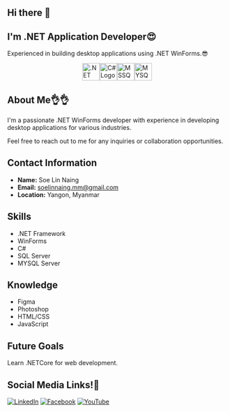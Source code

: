 ## Hi there 👋
## I'm .NET Application Developer😍

Experienced in building desktop applications using .NET WinForms.😎

<div style="display: flex; justify-content: center;">
    <img src="https://cdn.jsdelivr.net/gh/devicons/devicon/icons/dotnetcore/dotnetcore-original.svg" alt=".NET Logo" width="40">
    <img src="https://cdn.jsdelivr.net/gh/devicons/devicon/icons/csharp/csharp-original.svg" alt="C# Logo" width="40">
    <img src="https://cdn.jsdelivr.net/gh/devicons/devicon/icons/microsoftsqlserver/microsoftsqlserver-plain-wordmark.svg" alt="MSSQL Logo" width="40">
    <img src="https://cdn.jsdelivr.net/gh/devicons/devicon/icons/mysql/mysql-original-wordmark.svg" alt="MYSQL Logo" width="40">
</div>

## About Me👌👌

I'm a passionate .NET WinForms developer with experience in developing desktop applications for various industries.

Feel free to reach out to me for any inquiries or collaboration opportunities.

## Contact Information

- **Name:** Soe Lin Naing
- **Email:** soelinnaing.mm@gmail.com
- **Location:** Yangon, Myanmar

## Skills

- .NET Framework
- WinForms
- C#
- SQL Server
- MYSQL Server

## Knowledge

- Figma
- Photoshop
- HTML/CSS
- JavaScript

## Future Goals

Learn .NETCore for web development.

## Social Media Links!💝

[![LinkedIn](https://img.shields.io/badge/LinkedIn-Profile-blue?style=flat-square&logo=linkedin)](https://www.linkedin.com/in/soe-lin-naing/)
[![Facebook](https://img.shields.io/badge/Facebook-Profile-blue?style=flat-square&logo=facebook)](https://www.facebook.com/mySoelinnaing)
[![YouTube](https://img.shields.io/badge/YouTube-Profile-red?style=flat-square&logo=youtube)](https://www.youtube.com/@weshare5776)
